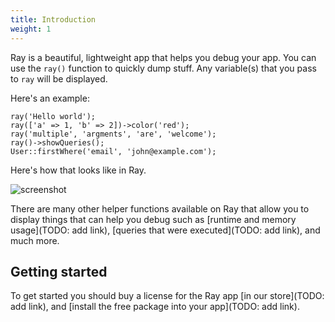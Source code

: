 ```yaml
---
title: Introduction
weight: 1
---
```


Ray is a beautiful, lightweight app that helps you debug your app. You can use the `ray()` function to quickly dump stuff. Any variable(s) that you pass to `ray` will be displayed.

Here's an example:

```
ray('Hello world');
ray(['a' => 1, 'b' => 2])->color('red');
ray('multiple', 'argments', 'are', 'welcome');
ray()->showQueries();
User::firstWhere('email', 'john@example.com');
```

Here's how that looks like in Ray.

![screenshot](image:intro.jpg)

There are many other helper functions available on Ray that allow you to display things that can help you debug such as [runtime and memory usage](TODO: add link), [queries that were executed](TODO: add link), and much more. 

## Getting started

To get started you should buy a license for the Ray app [in our store](TODO: add link), and [install the free package into your app](TODO: add link).
